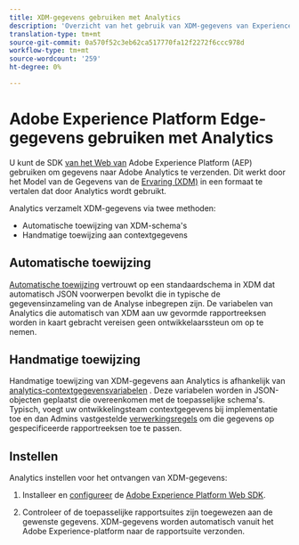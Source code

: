 ```yaml
---
title: XDM-gegevens gebruiken met Analytics
description: 'Overzicht van het gebruik van XDM-gegevens van Experience Platform in Adobe Analytics '
translation-type: tm+mt
source-git-commit: 0a570f52c3eb62ca517770fa12f2272f6ccc978d
workflow-type: tm+mt
source-wordcount: '259'
ht-degree: 0%

---
```



# Adobe Experience Platform Edge-gegevens gebruiken met Analytics

U kunt de SDK [van het Web van](https://docs.adobe.com/content/help/en/launch/using/extensions-ref/adobe-extension/aep-extension/overview.html) Adobe Experience Platform (AEP) gebruiken om gegevens naar Adobe Analytics te verzenden. Dit werkt door het Model van de Gegevens van de [Ervaring (XDM)](https://docs.adobe.com/content/help/en/experience-platform/xdm/home.html) in een formaat te vertalen dat door Analytics wordt gebruikt.

Analytics verzamelt XDM-gegevens via twee methoden:

* Automatische toewijzing van XDM-schema&#39;s
* Handmatige toewijzing aan contextgegevens

## Automatische toewijzing

[Automatische toewijzing](xdm-manual.md) vertrouwt op een standaardschema [](https://docs.adobe.com/content/help/en/experience-platform/xdm/schema/composition.html) in XDM dat automatisch JSON voorwerpen bevolkt die in typische de gegevensinzameling van de Analyse inbegrepen zijn. De variabelen van Analytics die automatisch van XDM aan uw gevormde rapportreeksen worden in kaart gebracht vereisen geen ontwikkelaarssteun om op te nemen.

## Handmatige toewijzing

Handmatige toewijzing van XDM-gegevens aan Analytics is afhankelijk van [analytics-contextgegevensvariabelen](../vars/page-vars/contextdata.md) . Deze variabelen worden in JSON-objecten geplaatst die overeenkomen met de toepasselijke schema&#39;s. Typisch, voegt uw ontwikkelingsteam contextgegevens bij implementatie toe en dan Admins vastgestelde [verwerkingsregels](/help/admin/admin/c-processing-rules/c-processing-rules-configuration/t-processing-rules.md) om die gegevens op gespecificeerde rapportreeksen toe te passen.

## Instellen

Analytics instellen voor het ontvangen van XDM-gegevens:

1. Installeer en [configureer](https://docs.adobe.com/content/help/en/experience-platform/edge/fundamentals/configuring-the-sdk.html) de [Adobe Experience Platform Web SDK](https://docs.adobe.com/content/help/en/experience-platform/edge/fundamentals/installing-the-sdk.html).

2. Controleer of de toepasselijke rapportsuites zijn toegewezen aan de gewenste gegevens. XDM-gegevens worden automatisch vanuit het Adobe Experience-platform naar de rapportsuite verzonden.
